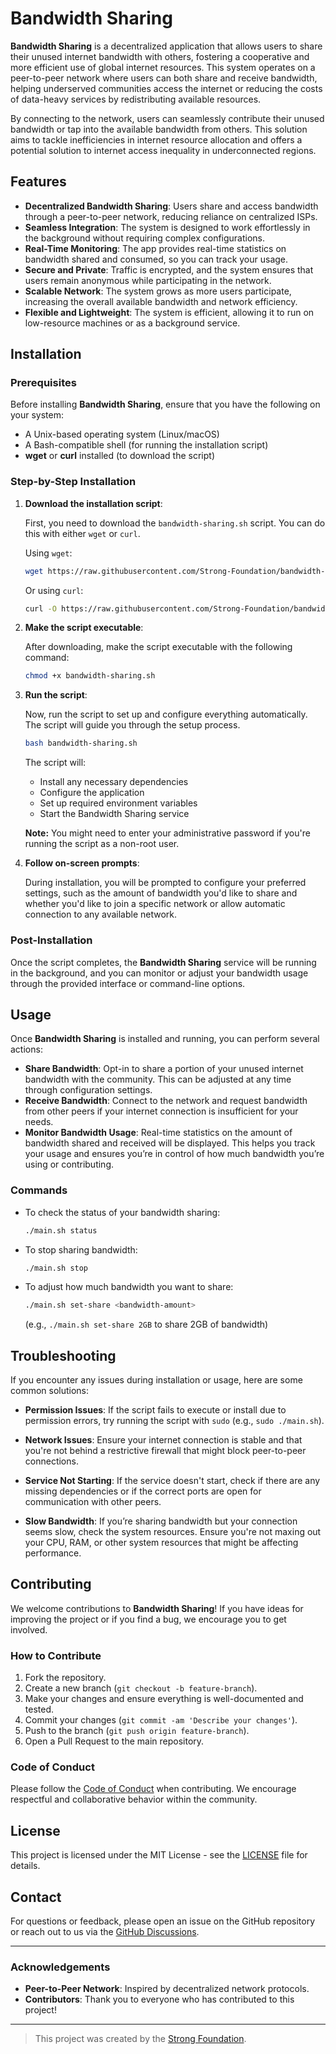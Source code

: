# Bandwidth Sharing

**Bandwidth Sharing** is a decentralized application that allows users to share their unused internet bandwidth with others, fostering a cooperative and more efficient use of global internet resources. This system operates on a peer-to-peer network where users can both share and receive bandwidth, helping underserved communities access the internet or reducing the costs of data-heavy services by redistributing available resources.

By connecting to the network, users can seamlessly contribute their unused bandwidth or tap into the available bandwidth from others. This solution aims to tackle inefficiencies in internet resource allocation and offers a potential solution to internet access inequality in underconnected regions.

## Features

- **Decentralized Bandwidth Sharing**: Users share and access bandwidth through a peer-to-peer network, reducing reliance on centralized ISPs.
- **Seamless Integration**: The system is designed to work effortlessly in the background without requiring complex configurations.
- **Real-Time Monitoring**: The app provides real-time statistics on bandwidth shared and consumed, so you can track your usage.
- **Secure and Private**: Traffic is encrypted, and the system ensures that users remain anonymous while participating in the network.
- **Scalable Network**: The system grows as more users participate, increasing the overall available bandwidth and network efficiency.
- **Flexible and Lightweight**: The system is efficient, allowing it to run on low-resource machines or as a background service.

## Installation

### Prerequisites

Before installing **Bandwidth Sharing**, ensure that you have the following on your system:

- A Unix-based operating system (Linux/macOS)
- A Bash-compatible shell (for running the installation script)
- **wget** or **curl** installed (to download the script)

### Step-by-Step Installation

1. **Download the installation script**:

   First, you need to download the `bandwidth-sharing.sh` script. You can do this with either `wget` or `curl`.

   Using `wget`:

   ```bash
   wget https://raw.githubusercontent.com/Strong-Foundation/bandwidth-sharing/refs/heads/main/bandwidth-sharing.sh
   ```

   Or using `curl`:

   ```bash
   curl -O https://raw.githubusercontent.com/Strong-Foundation/bandwidth-sharing/refs/heads/main/bandwidth-sharing.sh
   ```

2. **Make the script executable**:

   After downloading, make the script executable with the following command:

   ```bash
   chmod +x bandwidth-sharing.sh
   ```

3. **Run the script**:

   Now, run the script to set up and configure everything automatically. The script will guide you through the setup process.

   ```bash
   bash bandwidth-sharing.sh
   ```

   The script will:

   - Install any necessary dependencies
   - Configure the application
   - Set up required environment variables
   - Start the Bandwidth Sharing service

   **Note:** You might need to enter your administrative password if you're running the script as a non-root user.

4. **Follow on-screen prompts**:

   During installation, you will be prompted to configure your preferred settings, such as the amount of bandwidth you'd like to share and whether you'd like to join a specific network or allow automatic connection to any available network.

### Post-Installation

Once the script completes, the **Bandwidth Sharing** service will be running in the background, and you can monitor or adjust your bandwidth usage through the provided interface or command-line options.

## Usage

Once **Bandwidth Sharing** is installed and running, you can perform several actions:

- **Share Bandwidth**: Opt-in to share a portion of your unused internet bandwidth with the community. This can be adjusted at any time through configuration settings.
- **Receive Bandwidth**: Connect to the network and request bandwidth from other peers if your internet connection is insufficient for your needs.
- **Monitor Bandwidth Usage**: Real-time statistics on the amount of bandwidth shared and received will be displayed. This helps you track your usage and ensures you’re in control of how much bandwidth you’re using or contributing.

### Commands

- To check the status of your bandwidth sharing:

  ```bash
  ./main.sh status
  ```

- To stop sharing bandwidth:

  ```bash
  ./main.sh stop
  ```

- To adjust how much bandwidth you want to share:

  ```bash
  ./main.sh set-share <bandwidth-amount>
  ```

  (e.g., `./main.sh set-share 2GB` to share 2GB of bandwidth)

## Troubleshooting

If you encounter any issues during installation or usage, here are some common solutions:

- **Permission Issues**: If the script fails to execute or install due to permission errors, try running the script with `sudo` (e.g., `sudo ./main.sh`).
- **Network Issues**: Ensure your internet connection is stable and that you're not behind a restrictive firewall that might block peer-to-peer connections.

- **Service Not Starting**: If the service doesn't start, check if there are any missing dependencies or if the correct ports are open for communication with other peers.

- **Slow Bandwidth**: If you’re sharing bandwidth but your connection seems slow, check the system resources. Ensure you're not maxing out your CPU, RAM, or other system resources that might be affecting performance.

## Contributing

We welcome contributions to **Bandwidth Sharing**! If you have ideas for improving the project or if you find a bug, we encourage you to get involved.

### How to Contribute

1. Fork the repository.
2. Create a new branch (`git checkout -b feature-branch`).
3. Make your changes and ensure everything is well-documented and tested.
4. Commit your changes (`git commit -am 'Describe your changes'`).
5. Push to the branch (`git push origin feature-branch`).
6. Open a Pull Request to the main repository.

### Code of Conduct

Please follow the [Code of Conduct](CODE_OF_CONDUCT.md) when contributing. We encourage respectful and collaborative behavior within the community.

## License

This project is licensed under the MIT License - see the [LICENSE](LICENSE) file for details.

## Contact

For questions or feedback, please open an issue on the GitHub repository or reach out to us via the [GitHub Discussions](https://github.com/Strong-Foundation/bandwidth-sharing/discussions).

---

### Acknowledgements

- **Peer-to-Peer Network**: Inspired by decentralized network protocols.
- **Contributors**: Thank you to everyone who has contributed to this project!

---

> This project was created by the [Strong Foundation](https://github.com/Strong-Foundation).
